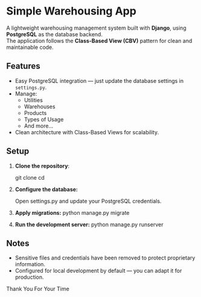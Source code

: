 # Simple Warehousing App

A lightweight warehousing management system built with **Django**, using **PostgreSQL** as the database backend.  
The application follows the **Class-Based View (CBV)** pattern for clean and maintainable code.

## Features
- Easy PostgreSQL integration — just update the database settings in `settings.py`.
- Manage:
  - Utilities
  - Warehouses
  - Products
  - Types of Usage
  - And more...
- Clean architecture with Class-Based Views for scalability.

## Setup
1. **Clone the repository**:

   git clone <your-repo-url>
   cd <your-project-folder>

2. **Configure the database:**
    
    Open settings.py and update your PostgreSQL credentials.

3. **Apply migrations:**
    python manage.py migrate

4. **Run the development server:**
    python manage.py runserver

## Notes
  - Sensitive files and credentials have been removed to protect proprietary information.
  - Configured for local development by default — you can adapt it for production.

Thank You For Your Time